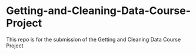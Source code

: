 # Getting-and-Cleaning-Data-Course-Project
This repo is for the submission of the Getting and Cleaning Data Course Project
